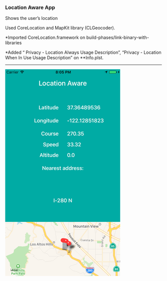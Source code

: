 ### Location Aware App

Shows the user’s location


Used CoreLocation and MapKit library (CLGeocoder).


*Imported CoreLocation.framework on build-phases/link-binary-with-libraries


*Added “ Privacy - Location Always Usage Description”, “Privacy - Location When In Use Usage Description” on **Info.plst.


***

![alt tag](https://github.com/accoladea/exploring-swift/blob/master/Location%20Aware/location-aware.png "a screenshot of the app")